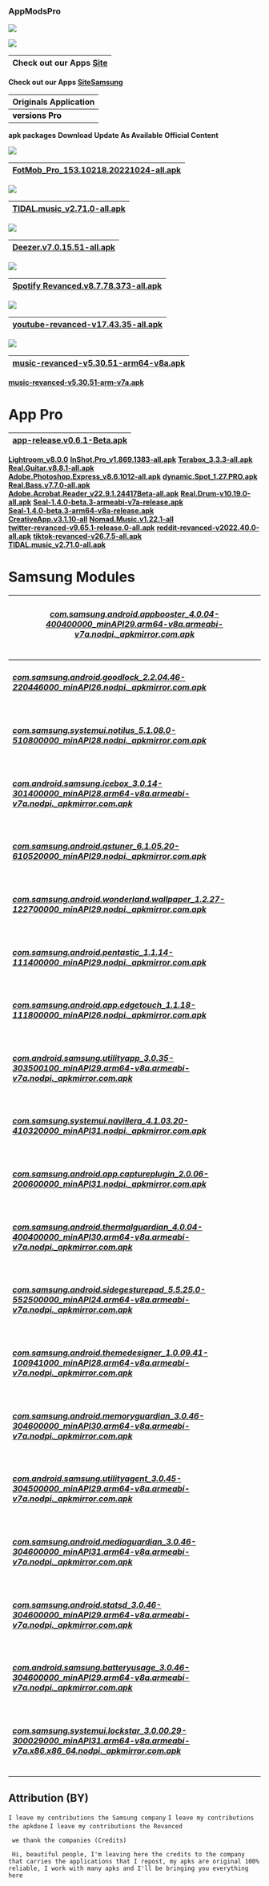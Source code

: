 ### AppModsPro 


![](https://camo.githubusercontent.com/8199e3ee1252b4b630d85a7acf4b8dc006218c85587a257e81c391cb90404a16/68747470733a2f2f7777772e6c6f676f2e77696e652f612f6c6f676f2f476f6f676c652f476f6f676c652d4c6f676f2e77696e652e737667)


![](https://camo.githubusercontent.com/034e6bf392f1626fb31472cb7943bc214daf73876bf8ef5084a88fece8ef9c40/68747470733a2f2f7777772e6c6f676f2e77696e652f612f6c6f676f2f53616d73756e675f54656c65636f6d6d756e69636174696f6e732f53616d73756e675f54656c65636f6d6d756e69636174696f6e732d4c6f676f2e77696e652e737667)


|Check out our Apps [Site](https://github.com/Gustavo112603/Android13/releases/tag/Android13)
|----------------------------------------------------------------------------------------|
 **Check out our Apps [SiteSamsung](https://github.com/Gustavo112603/Android13/releases/tag/Android13.1)**


|Originals Application
|-------------------------|
 <font color="#000000">**versions Pro**</font>|
 **apk packages**
 **Download**
 **Update As Available**
 **Official Content**

![](https://camo.githubusercontent.com/da58bf7bb6e55c5849bd9c52c1d1b1f452757302d84499931826503706f452db/68747470733a2f2f7665746f7265732e6f72672f642f666966612d776f726c642d6375702d71617461722d323032322e737667)

|[**FotMob_Pro_153.10218.20221024-all.apk**](https://github.com/Gustavo112603/Android13/releases/download/Android13/FotMob.Pro.v156.10218.20221024-all.apk)
|------------------------------------------|

![](https://camo.githubusercontent.com/ace0f46d47a466941676ef06b1d1fe93de10066ce099ecb3390a4ecf1e5fccba/68747470733a2f2f7777772e6c6f676f2e77696e652f612f6c6f676f2f546964616c5f2873657276696365292f546964616c5f2873657276696365292d4c6f676f2e77696e652e737667)

|[**TIDAL.music_v2.71.0-all.apk**](https://github.com/Gustavo112603/Android13/releases/download/Android13/TIDAL.Music_v2.71.0-all.apk)
|------------------------------------------|

![](https://camo.githubusercontent.com/a6e1d9e556bd865a2b854662934af3bf590415b49bad5c8fdf19dff76fce3286/68747470733a2f2f7777772e6c6f676f2e77696e652f612f6c6f676f2f4465657a65722f4465657a65722d4c6f676f2e77696e652e737667)

|[**Deezer.v7.0.15.51-all.apk**](https://github.com/Gustavo112603/Android13/releases/download/Android13/Deezer.v7.0.7.54.mod.apk)
|-------------------------------------------|

![](https://camo.githubusercontent.com/5cfbb5f53d3c20987ea8116d8f85b909353107274c76051b36de8ce79d6e9760/68747470733a2f2f7777772e6c6f676f2e77696e652f612f6c6f676f2f53706f746966792f53706f746966792d4c6f676f2e77696e652e737667)

|[**Spotify Revanced.v8.7.78.373-all.apk**](https://github.com/Gustavo112603/Android13/releases/download/Android13/spotify-revanced-v8.7.78.373-all.apk)
|--------------------------------------------|



![](https://camo.githubusercontent.com/326e5bd818b138c8f76425ea79fae26d31754ac041c318f859386537f901d439/68747470733a2f2f7777772e6c6f676f2e77696e652f612f6c6f676f2f596f75547562652f596f75547562652d4c6f676f2e77696e652e737667)

|[**youtube-revanced-v17.43.35-all.apk**](https://github.com/Gustavo112603/Android13/releases/download/Android13/youtube-revanced-v17.43.36-all.apk)  
|---------------------------------------------|



![](https://camo.githubusercontent.com/48e15ae3cc18ecb174611fc3357c7ddf945f3c0340a00e2dc07187b713d20ff6/68747470733a2f2f7777772e6c6f676f2e77696e652f612f6c6f676f2f596f75547562655f4d757369632f596f75547562655f4d757369632d4c6f676f2e77696e652e737667 )


|[**music-revanced-v5.30.51-arm64-v8a.apk**](https://github.com/Gustavo112603/Android13/releases/download/Android13/music-revanced-v5.30.51-arm64-v8a.apk)
|---------------------------------------------|
[**music-revanced-v5.30.51-arm-v7a.apk**](https://github.com/Gustavo112603/Android13/releases/download/Android13/music-revanced-v5.30.51-arm-v7a.apk)


# App Pro

|[**app-release.v0.6.1-Beta.apk**](https://github.com/Gustavo112603/Android13/releases/download/Android13/app-release.v0.6.1-Beta.apk)
|---------------------------------------------|
[**Lightroom_v8.0.0**](https://github.com/Gustavo112603/Android13/releases/download/Android13/Adobe.Lightroom_v8.0.0-all.apk)
[**InShot.Pro_v1.869.1383-all.apk**](https://github.com/Gustavo112603/Android13/releases/download/Android13/InShot_v1.869.1383-all.apk)
[**Terabox_3.3.3-all.apk**](https://github.com/Gustavo112603/Android13/releases/download/Android13/Terabox_v3.3.3-all.apk)
[**Real.Guitar.v8.8.1-all.apk**](https://github.com/Gustavo112603/Android13/releases/download/Android13/Real.Guitar.v8.8.1-all.apk)   
[**Adobe.Photoshop.Express_v8.6.1012-all.apk**](https://github.com/Gustavo112603/Android13/releases/download/Android13/Adobe.Photoshop.Express_v8.6.1012-all.apk)
[**dynamic.Spot_1.27.PRO.apk**](https://github.com/Gustavo112603/Android13/releases/download/Android13/dynamicSpot.v1.27-all.apk)
[**Real.Bass.v7.7.0-all.apk**](https://github.com/Gustavo112603/Android13/releases/download/Android13/Real.Bass.v7.7.0-all.apk)  
[**Adobe.Acrobat.Reader_v22.9.1.24417Beta-all.apk**](https://github.com/Gustavo112603/Android13/releases/download/Android13/Adobe.Acrobat.Reader_v22.10.0.24417-all.apk)
[**Real.Drum-v10.19.0-all.apk**](https://github.com/Gustavo112603/Android13/releases/download/Android13/Real.Drum-v10.19.0-all.apk)
[**Seal-1.4.0-beta.3-armeabi-v7a-release.apk**](https://github.com/Gustavo112603/Android13/releases/download/Android13/Seal-1.4.0-beta.3-armeabi-v7a-release.apk)  
[**Seal-1.4.0-beta.3-arm64-v8a-release.apk**](https://github.com/Gustavo112603/Android13/releases/download/Android13/Seal-1.4.0-beta.3-arm64-v8a-release.apk)  
[**CreativeApp.v3.1.10-all**](https://github.com/Gustavo112603/Android13/releases/download/Android13/CreativeApp.v3.1.10-all.apk)
[**Nomad.Music.v1.22.1-all**](https://github.com/Gustavo112603/Android13/releases/download/Android13/Nomad.Music.v1.22.1-all.apk)  
[**twitter-revanced-v9.65.1-release.0-all.apk**](https://github.com/Gustavo112603/Android13/releases/download/Android13/twitter-revanced-v9.65.1-release.0-all.apk) 
[**reddit-revanced-v2022.40.0-all.apk**](https://github.com/Gustavo112603/Android13/releases/download/Android13/reddit-revanced-v2022.40.0-all.apk)
[**tiktok-revanced-v26.7.5-all.apk**](https://github.com/Gustavo112603/Android13/releases/download/Android13/tiktok-revanced-v26.7.5-all.apk)  
[**TIDAL.music_v2.71.0-all.apk**](https://github.com/Gustavo112603/Android13/releases/download/Android13/TIDAL.Music_v2.71.0-all.apk)

# Samsung Modules

|<h6> [**com.samsung.android.appbooster_4.0.04-400400000_minAPI29.arm64-v8a.armeabi-v7a.nodpi._apkmirror.com.apk**](https://github.com/Gustavo112603/Android13/releases/download/Android13.1/com.samsung.android.appbooster_4.0.04-400400000_minAPI29.arm64-v8a.armeabi-v7a.nodpi._apkmirror.com.apk)   
|--------------------------------------------------------------------------------------------------------------------|
|<h6> [**com.samsung.android.goodlock_2.2.04.46-220446000_minAPI26.nodpi._apkmirror.com.apk**](https://github.com/Gustavo112603/Android13/releases/download/Android13.1/com.samsung.android.goodlock_2.2.04.46-220446000_minAPI26.nodpi._apkmirror.com.apk)   
|<h6> [**com.samsung.systemui.notilus_5.1.08.0-510800000_minAPI28.nodpi._apkmirror.com.apk**](https://github.com/Gustavo112603/Android13/releases/download/Android13.1/com.samsung.systemui.notilus_5.1.08.0-510800000_minAPI28.nodpi._apkmirror.com.apk)   
|<h6> [**com.android.samsung.icebox_3.0.14-301400000_minAPI28.arm64-v8a.armeabi-v7a.nodpi._apkmirror.com.apk**](https://github.com/Gustavo112603/Android13/releases/download/Android13.1/com.android.samsung.icebox_3.0.14-301400000_minAPI28.arm64-v8a.armeabi-v7a.nodpi._apkmirror.com.apk)  
|<h6> [**com.samsung.android.qstuner_6.1.05.20-610520000_minAPI29.nodpi._apkmirror.com.apk**](https://github.com/Gustavo112603/Android13/releases/download/Android13.1/com.samsung.android.qstuner_6.1.05.20-610520000_minAPI30.nodpi._apkmirror.com.apk)  
|<h6> [**com.samsung.android.wonderland.wallpaper_1.2.27-122700000_minAPI29.nodpi._apkmirror.com.apk**](https://github.com/Gustavo112603/Android13/releases/download/Android13.1/com.samsung.android.wonderland.wallpaper_1.2.27-122700000_minAPI29.nodpi._apkmirror.com.apk)   
|<h6> [**com.samsung.android.pentastic_1.1.14-111400000_minAPI29.nodpi._apkmirror.com.apk**](https://github.com/Gustavo112603/Android13/releases/download/Android13.1/com.samsung.android.pentastic_1.1.14-111400000_minAPI29.nodpi._apkmirror.com.apk)  
|<h6> [**com.samsung.android.app.edgetouch_1.1.18-111800000_minAPI26.nodpi._apkmirror.com.apk**](https://github.com/Gustavo112603/Android13/releases/download/Android13.1/com.samsung.android.app.edgetouch_1.1.18-111800000_minAPI26.nodpi._apkmirror.com.apk) 
|<h6> [**com.android.samsung.utilityapp_3.0.35-303500100_minAPI29.arm64-v8a.armeabi-v7a.nodpi._apkmirror.com.apk**](https://github.com/Gustavo112603/Android13/releases/download/Android13.1/com.android.samsung.utilityapp_4.0.04-400400100_minAPI29.arm64-v8a.armeabi-v7a.nodpi._apkmirror.com.apk)  
|<h6> [**com.samsung.systemui.navillera_4.1.03.20-410320000_minAPI31.nodpi._apkmirror.com.apk**](https://github.com/Gustavo112603/Android13/releases/download/Android13.1/com.samsung.systemui.navillera_4.1.03.20-410320000_minAPI31.nodpi._apkmirror.com.apk)   
|<h6> [**com.samsung.android.app.captureplugin_2.0.06-200600000_minAPI31.nodpi._apkmirror.com.apk**](https://github.com/Gustavo112603/Android13/releases/download/Android13.1/com.samsung.android.app.captureplugin_2.0.06-200600000_minAPI31.nodpi._apkmirror.com.apk)  
|<h6> [**com.samsung.android.thermalguardian_4.0.04-400400000_minAPI30.arm64-v8a.armeabi-v7a.nodpi._apkmirror.com.apk**](https://github.com/Gustavo112603/Android13/releases/download/Android13.1/com.samsung.android.thermalguardian_4.0.04-400400000_minAPI30.arm64-v8a.armeabi-v7a.nodpi._apkmirror.com.apk)  
|<h6> [**com.samsung.android.sidegesturepad_5.5.25.0-552500000_minAPI24.arm64-v8a.armeabi-v7a.nodpi._apkmirror.com.apk**](https://github.com/Gustavo112603/Android13/releases/download/Android13.1/com.samsung.android.sidegesturepad_5.5.25.0-552500000_minAPI24.arm64-v8a.armeabi-v7a.nodpi._apkmirror.com.apk)   
|<h6> [**com.samsung.android.themedesigner_1.0.09.41-100941000_minAPI28.arm64-v8a.armeabi-v7a.nodpi._apkmirror.com.apk**](https://github.com/Gustavo112603/Android13/releases/download/Android13.1/com.samsung.android.themedesigner_1.0.09.41-100941000_minAPI28.arm64-v8a.armeabi-v7a.nodpi._apkmirror.com.apk)   
|<h6> [**com.samsung.android.memoryguardian_3.0.46-304600000_minAPI30.arm64-v8a.armeabi-v7a.nodpi._apkmirror.com.apk**](https://github.com/Gustavo112603/Android13/releases/download/Android13.1/com.samsung.android.memoryguardian_3.0.46-304600000_minAPI30.arm64-v8a.armeabi-v7a.nodpi._apkmirror.com.apk)   
|<h6> [**com.android.samsung.utilityagent_3.0.45-304500000_minAPI29.arm64-v8a.armeabi-v7a.nodpi._apkmirror.com.apk**](https://github.com/Gustavo112603/Android13/releases/download/Android13.1/com.android.samsung.utilityagent_3.0.45-304500000_minAPI29.arm64-v8a.armeabi-v7a.nodpi._apkmirror.com.apk)
|<h6> [**com.samsung.android.mediaguardian_3.0.46-304600000_minAPI31.arm64-v8a.armeabi-v7a.nodpi._apkmirror.com.apk**](https://github.com/Gustavo112603/Android13/releases/download/Android13.1/com.samsung.android.mediaguardian_3.0.46-304600000_minAPI31.arm64-v8a.armeabi-v7a.nodpi._apkmirror.com.apk)  
|<h6> [**com.samsung.android.statsd_3.0.46-304600000_minAPI29.arm64-v8a.armeabi-v7a.nodpi._apkmirror.com.apk**](https://github.com/Gustavo112603/Android13/releases/download/Android13.1/com.samsung.android.statsd_3.0.46-304600000_minAPI29.arm64-v8a.armeabi-v7a.nodpi._apkmirror.com.apk)  
|<h6> [**com.android.samsung.batteryusage_3.0.46-304600000_minAPI29.arm64-v8a.armeabi-v7a.nodpi._apkmirror.com.apk**](https://github.com/Gustavo112603/Android13/releases/download/Android13.1/com.android.samsung.batteryusage_3.0.46-304600000_minAPI29.arm64-v8a.armeabi-v7a.nodpi._apkmirror.com.apk)
|<h6> [**com.samsung.systemui.lockstar_3.0.00.29-300029000_minAPI31.arm64-v8a.armeabi-v7a.x86.x86_64.nodpi._apkmirror.com.apk**](https://github.com/Gustavo112603/Android13/releases/download/Android13.1/com.samsung.systemui.lockstar_3.0.00.29-300029000_minAPI31.arm64-v8a.armeabi-v7a.x86.x86_64.nodpi._apkmirror.com.apk)

## **Attribution (BY)**

```I leave my contributions the Samsung company```
```I leave my contributions the apkdone```
```I leave my contributions the Revanced```

``` we thank the companies (Credits)```


``` Hi, beautiful people, I'm leaving here the credits to the company that carries the applications that I repost, my apks are original 100% reliable, I work with many apks and I'll be bringing you everything here```
